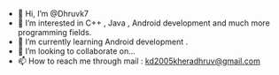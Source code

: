 - 👋 Hi, I’m @Dhruvk7
- 👀 I’m interested in C++ , Java , Android development and much more programming fields.
- 🌱 I’m currently learning Android development .
- 💞️ I’m looking to collaborate on...
- 📫 How to reach me through mail : kd2005kheradhruv@gmail.com

<!---
Dhruvk7/Dhruvk7 is a ✨ special ✨ repository because its `README.md` (this file) appears on your GitHub profile.
You can click the Preview link to take a look at your changes.
--->
